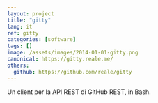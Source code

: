 ```yaml
---
layout: project
title: "gitty"
lang: it
ref: gitty
categories: [software]
tags: []
image: /assets/images/2014-01-01-gitty.png
canonical: https://gitty.reale.me/
others:
  github: https://github.com/reale/gitty
---
```


Un client per la API REST di GitHub REST, in Bash.
